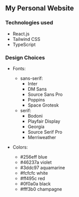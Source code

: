## My Personal Website

### Technologies used

- React.js
- Tailwind CSS
- TypeScript


### Design Choices

- Fonts:
  - sans-serif:
    - Inter
    - DM Sans
    - Source Sans Pro
    - Poppins
    - Space Grotesk
  - serif:
    - Bodoni
    - Playfair Display
    - Georgia
    - Source Serif Pro
    - Merriweather

- Colors:
  - #256eff blue
  - #46237a violet
  - #3ddc97 aquamarine
  - #fcfcfc white
  - #ff495c red
  - #0f0a0a black
  - #fff3b0 champagne